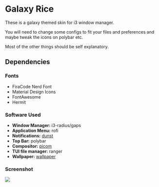 # Galaxy Rice

These is a galaxy themed skin for i3 window manager.

You will need to change some configs to fit your files and preferences and maybe tweak the icons on polybar etc. 

Most of the other things should be self explanatory.

## Dependencies

### Fonts

- FiraCode Nerd Font
- Material Design Icons
- FontAwesome
- Hermit

### Software Used
- **Window Manager:** i3-radius/gaps
- **Application Menu:** rofi 
- **Notifications:** [dunst](https://github.com/dunst-project/dunst)
- **Top Bar:** polybar
- **Compositor:** [picom](https://github.com/yshui/picom)
- **TUI file manager:** ranger 
- **Wallpaper:** [wallpaper](https://github.com/UwUham/galaxy-rice-dots/raw/main/wallpaper.jpg)

### Screenshot

<img src="https://preview.redd.it/qej8xwgd5h281.png?width=640&crop=smart&auto=webp&s=1512ef339bdc6924daacef6e5ed0b125d9bd9fcf"></img>
